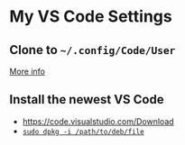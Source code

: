 # My VS Code Settings

## Clone to `~/.config/Code/User`

[More info](https://code.visualstudio.com/docs/getstarted/settings)

## Install the newest VS Code
* https://code.visualstudio.com/Download
* [`sudo dpkg -i /path/to/deb/file`](https://unix.stackexchange.com/questions/159094/how-to-install-a-deb-file-by-dpkg-i-or-by-apt)